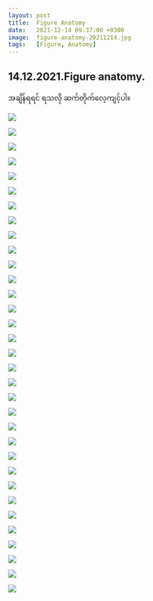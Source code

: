 ```yaml
---
layout: post
title:  Figure Anatomy
date:   2021-12-14 09:37:00 +0300
image:  figure-anatomy-20211214.jpg
tags:   [Figure, Anatomy]
---
```

## 14.12.2021.Figure anatomy.
အချိန်ရရင် ရသလို ဆက်တိုက်​လေ့ကျင့်ပါ။

![]({{site.baseurl}}/img/figure-anatomy-20211214/01.jpg)

![]({{site.baseurl}}/img/figure-anatomy-20211214/02.jpg)

![]({{site.baseurl}}/img/figure-anatomy-20211214/03.jpg)

![]({{site.baseurl}}/img/figure-anatomy-20211214/04.jpg)

![]({{site.baseurl}}/img/figure-anatomy-20211214/05.jpg)

![]({{site.baseurl}}/img/figure-anatomy-20211214/06.jpg)

![]({{site.baseurl}}/img/figure-anatomy-20211214/07.jpg)

![]({{site.baseurl}}/img/figure-anatomy-20211214/08.jpg)

![]({{site.baseurl}}/img/figure-anatomy-20211214/09.jpg)

![]({{site.baseurl}}/img/figure-anatomy-20211214/10.jpg)

![]({{site.baseurl}}/img/figure-anatomy-20211214/11.jpg)

![]({{site.baseurl}}/img/figure-anatomy-20211214/12.jpg)

![]({{site.baseurl}}/img/figure-anatomy-20211214/13.jpg)

![]({{site.baseurl}}/img/figure-anatomy-20211214/14.jpg)

![]({{site.baseurl}}/img/figure-anatomy-20211214/15.jpg)

![]({{site.baseurl}}/img/figure-anatomy-20211214/16.jpg)

![]({{site.baseurl}}/img/figure-anatomy-20211214/17.jpg)

![]({{site.baseurl}}/img/figure-anatomy-20211214/18.jpg)

![]({{site.baseurl}}/img/figure-anatomy-20211214/19.jpg)

![]({{site.baseurl}}/img/figure-anatomy-20211214/20.jpg)

![]({{site.baseurl}}/img/figure-anatomy-20211214/21.jpg)

![]({{site.baseurl}}/img/figure-anatomy-20211214/22.jpg)

![]({{site.baseurl}}/img/figure-anatomy-20211214/23.jpg)

![]({{site.baseurl}}/img/figure-anatomy-20211214/24.jpg)

![]({{site.baseurl}}/img/figure-anatomy-20211214/25.jpg)

![]({{site.baseurl}}/img/figure-anatomy-20211214/26.jpg)

![]({{site.baseurl}}/img/figure-anatomy-20211214/27.jpg)

![]({{site.baseurl}}/img/figure-anatomy-20211214/28.jpg)

![]({{site.baseurl}}/img/figure-anatomy-20211214/29.jpg)

![]({{site.baseurl}}/img/figure-anatomy-20211214/30.jpg)

![]({{site.baseurl}}/img/figure-anatomy-20211214/31.jpg)

![]({{site.baseurl}}/img/figure-anatomy-20211214/32.jpg)

![]({{site.baseurl}}/img/figure-anatomy-20211214/33.jpg)